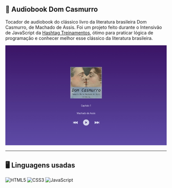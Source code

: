 ## 💽 Audiobook Dom Casmurro
Tocador de audiobook do clássico livro da literatura brasileira Dom Casmurro, de Machado de Assis. Foi um projeto feito durante o Intensivão de JavaScript da [Hashtag Treinamentos](https://youtube.com/@HashtagProgramacao?si=-M1aRzBpNVh4okNX), ótimo para praticar lógica de programação e conhecer melhor esse clássico da literatura brasileira.

![](./images/screenshot.jpg)

***
## 🖥 Linguagens usadas
![HTML5](https://img.shields.io/badge/HTML5-E34F26?style=for-the-badge&logo=html5&logoColor=white) 
![CSS3](https://img.shields.io/badge/CSS3-1572B6?style=for-the-badge&logo=css3&logoColor=white)
![JavaScript](https://img.shields.io/badge/JavaScript-F7DF1E?style=for-the-badge&logo=javascript&logoColor=black)